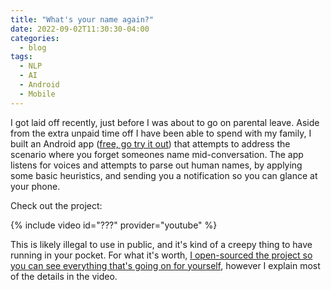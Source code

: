 ```yaml
---
title: "What's your name again?"
date: 2022-09-02T11:30:30-04:00
categories:
  - blog
tags:
  - NLP
  - AI
  - Android
  - Mobile
---
```


I got laid off recently, just before I was about to go on parental leave. Aside from the extra unpaid time off I have been able to spend with my family, I built an Android app ([free, go try it out][app-download]) that attempts to address the scenario where you forget someones name mid-conversation. The app listens for voices and attempts to parse out human names, by applying some basic heuristics, and sending you a notification so you can glance at your phone.

Check out the project:

{% include video id="???" provider="youtube" %}

This is likely illegal to use in public, and it's kind of a creepy thing to have running in your pocket. For what it's worth, [I open-sourced the project so you can see everything that's going on for yourself][github], however I explain most of the details in the video.

[github]: https://github.com/calebolson123/WhatsYourName
[app-download]: https://github.com/calebolson123/WhatsYourName/raw/main/WhatsYourName/app/release/app-release.apk